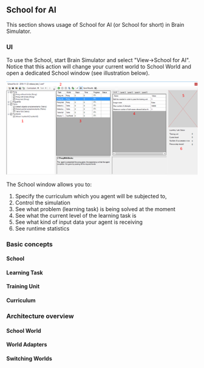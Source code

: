 ## School for AI

This section shows usage of School for AI (or School for short) in Brain Simulator.

### UI

To use the School, start Brain Simulator and select "View->School for AI". Notice that this action will change your current world to School World and open a dedicated School window (see illustration below).   

![](../img/School_UI.png)

The School window allows you to:

1. Specify the curriculum which you agent will be subjected to,
2. Control the simulation
3. See what problem (learning task) is being solved at the moment
4. See what the current level of the learning task is
5. See what kind of input data your agent is receiving
6. See runtime statistics

### Basic concepts

#### School

#### Learning Task

#### Training Unit

#### Curriculum

### Architecture overview

#### School World

#### World Adapters

#### Switching Worlds







